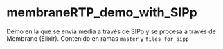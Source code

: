# membraneRTP_demo_with_SIPp
Demo en la que se envía media a través de SIPp y se procesa a través de Membrane (Elixir). Contenido en ramas `master` y `files_for_sipp`

